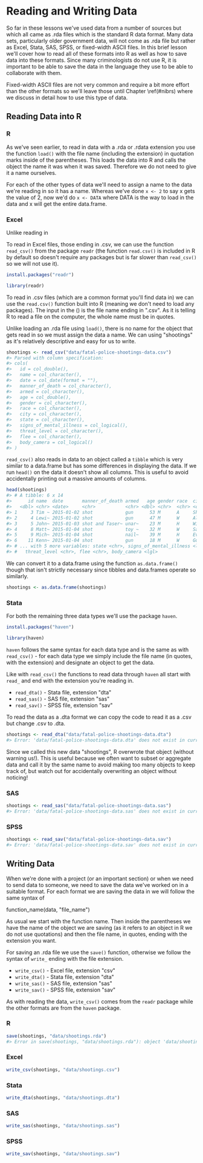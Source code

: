 
# Reading and Writing Data

So far in these lessons we've used data from a number of sources but which all came as .rda files which is the standard R data format. Many data sets, particularly older government data, will not come as .rda file but rather as Excel, Stata, SAS, SPSS, or fixed-width ASCII files. In this brief lesson we'll cover how to read all of these formats into R as well as how to save data into these formats. Since many criminologists do not use R, it is important to be able to save the data in the language they use to be able to collaborate with them. 

Fixed-width ASCII files are not very common and require a bit more effort than the other formats so we'll leave those until Chapter \ref(#nibrs) where we discuss in detail how to use this type of data.

## Reading Data into R

### R 

As we've seen earlier, to read in data with a .rda or .rdata extension you use the function `load()` with the file name (including the extension) in quotation marks inside of the parentheses. This loads the data into R and calls the object the name it was when it was saved. Therefore we do not need to give it a name ourselves.

For each of the other types of data we'll need to assign a name to the data we're reading in so it has a name. Whereas we've done `x <- 2` to say x gets the value of 2, now we'd do `x <- DATA` where DATA is the way to load in the data and x will get the entire data.frame. 

### Excel 

Unlike reading in 

To read in Excel files, those ending in .csv, we can use the function `read_csv()` from the package `readr` (the function `read.csv()` is included in R by default so doesn't require any packages but is far slower than `read_csv()` so we will not use it).


```r
install.packages("readr")
```


```r
library(readr)
```

To read in .csv files (which are a common format you'll find data in) we can use the `read.csv()` function built into R (meaning we don't need to load any packages). The input in the () is the file name ending in ".csv". As it is telling R to read a file on the computer, the whole name must be in quotes. 

Unlike loading an .rda file using `load()`, there is no name for the object that gets read in so we must assign the data a name. We can using "shootings" as it's relatively descriptive and easy for us to write. 


```r
shootings <- read_csv("data/fatal-police-shootings-data.csv")
#> Parsed with column specification:
#> cols(
#>   id = col_double(),
#>   name = col_character(),
#>   date = col_date(format = ""),
#>   manner_of_death = col_character(),
#>   armed = col_character(),
#>   age = col_double(),
#>   gender = col_character(),
#>   race = col_character(),
#>   city = col_character(),
#>   state = col_character(),
#>   signs_of_mental_illness = col_logical(),
#>   threat_level = col_character(),
#>   flee = col_character(),
#>   body_camera = col_logical()
#> )
```

`read_csv()` also reads in data to an object called a `tibble` which is very similar to a data.frame but has some differences in displaying the data. If we run `head()` on the data it doesn't show all columns. This is useful to avoid accidentally printing out a massive amounts of columns.


```r
head(shootings)
#> # A tibble: 6 x 14
#>      id name  date       manner_of_death armed   age gender race  city 
#>   <dbl> <chr> <date>     <chr>           <chr> <dbl> <chr>  <chr> <chr>
#> 1     3 Tim ~ 2015-01-02 shot            gun      53 M      A     Shel~
#> 2     4 Lewi~ 2015-01-02 shot            gun      47 M      W     Aloha
#> 3     5 John~ 2015-01-03 shot and Taser~ unar~    23 M      H     Wich~
#> 4     8 Matt~ 2015-01-04 shot            toy ~    32 M      W     San ~
#> 5     9 Mich~ 2015-01-04 shot            nail~    39 M      H     Evans
#> 6    11 Kenn~ 2015-01-04 shot            gun      18 M      W     Guth~
#> # ... with 5 more variables: state <chr>, signs_of_mental_illness <lgl>,
#> #   threat_level <chr>, flee <chr>, body_camera <lgl>
```

We can convert it to a data.frame using the function `as.data.frame()` though that isn't strictly necessary since tibbles and data.frames operate so similarly.


```r
shootings <- as.data.frame(shootings)
```

### Stata 

For both the remaining three data types we'll use the package `haven`.


```r
install.packages("haven")
```


```r
library(haven)
```

`haven` follows the same syntax for each data type and is the same as with `read_csv()` - for each data type we simply include the file name (in quotes, with the extension) and designate an object to get the data.

Like with `read_csv()` the functions to read data through `haven` all start with `read_` and end with the extension you're reading in. 

  * `read_dta()` - Stata file, extension "dta"
  * `read_sas()` - SAS file, extension "sas"
  * `read_sav()` - SPSS file, extension "sav"
  
To read the data as a .dta format we can copy the code to read it as a .csv but change .csv to .dta.


```r
shootings <- read_dta("data/fatal-police-shootings-data.dta")
#> Error: 'data/fatal-police-shootings-data.dta' does not exist in current working directory ('C:/Users/user/Dropbox/R_project/r4crim').
```

Since we called this new data "shootings", R overwrote that object (without warning us!). This is useful because we often want to subset or aggregate data and call it by the same name to avoid making too many objects to keep track of, but watch out for accidentally overwriting an object without noticing! 

### SAS 


```r
shootings <- read_sas("data/fatal-police-shootings-data.sas")
#> Error: 'data/fatal-police-shootings-data.sas' does not exist in current working directory ('C:/Users/user/Dropbox/R_project/r4crim').
```

### SPSS


```r
shootings <- read_sav("data/fatal-police-shootings-data.sav")
#> Error: 'data/fatal-police-shootings-data.sav' does not exist in current working directory ('C:/Users/user/Dropbox/R_project/r4crim').
```

## Writing Data 

When we're done with a project (or an important section) or when we need to send data to someone, we need to save the data we've worked on in a suitable format. For each format we are saving the data in we will follow the same syntax of 

function_name(data, "file_name")

As usual we start with the function name. Then inside the parentheses we have the name of the object we are saving (as it refers to an object in R we do not use quotations) and then the file name, in quotes, ending with the extension you want. 

For saving an .rda file we use the `save()` function, otherwise we follow the syntax of `write_` ending with the file extension. 

  * `write_csv()` - Excel file, extension "csv"
  * `write_dta()` - Stata file, extension "dta"
  * `write_sas()` - SAS file, extension "sas"
  * `write_sav()` - SPSS file, extension "sav"

As with reading the data, `write_csv()` comes from the `readr` package while the other formats are from the `haven` package. 

### R 


```r
save(shootings, "data/shootings.rda")
#> Error in save(shootings, "data/shootings.rda"): object 'data/shootings.rda' not found
```

### Excel 


```r
write_csv(shootings, "data/shootings.csv")
```

### Stata 


```r
write_dta(shootings, "data/shootings.dta")
```

### SAS 


```r
write_sas(shootings, "data/shootings.sas")
```

### SPSS


```r
write_sav(shootings, "data/shootings.sav")
```

